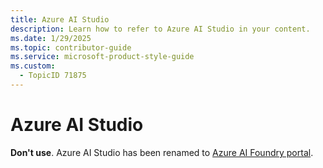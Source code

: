 ```yaml
---
title: Azure AI Studio
description: Learn how to refer to Azure AI Studio in your content.
ms.date: 1/29/2025
ms.topic: contributor-guide
ms.service: microsoft-product-style-guide
ms.custom:
  - TopicID 71875
---
```



# Azure AI Studio

**Don't use**. Azure AI Studio has been renamed to [Azure AI Foundry portal](~/a_z_names_terms/a/azure-ai-foundry-portal.md).

